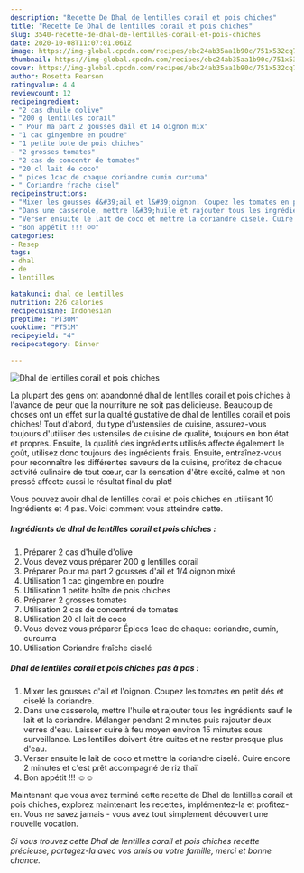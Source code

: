 ```yaml
---
description: "Recette De Dhal de lentilles corail et pois chiches"
title: "Recette De Dhal de lentilles corail et pois chiches"
slug: 3540-recette-de-dhal-de-lentilles-corail-et-pois-chiches
date: 2020-10-08T11:07:01.061Z
image: https://img-global.cpcdn.com/recipes/ebc24ab35aa1b90c/751x532cq70/dhal-de-lentilles-corail-et-pois-chiches-photo-principale-de-la-recette.jpg
thumbnail: https://img-global.cpcdn.com/recipes/ebc24ab35aa1b90c/751x532cq70/dhal-de-lentilles-corail-et-pois-chiches-photo-principale-de-la-recette.jpg
cover: https://img-global.cpcdn.com/recipes/ebc24ab35aa1b90c/751x532cq70/dhal-de-lentilles-corail-et-pois-chiches-photo-principale-de-la-recette.jpg
author: Rosetta Pearson
ratingvalue: 4.4
reviewcount: 12
recipeingredient:
- "2 cas dhuile dolive"
- "200 g lentilles corail"
- " Pour ma part 2 gousses dail et 14 oignon mix"
- "1 cac gingembre en poudre"
- "1 petite bote de pois chiches"
- "2 grosses tomates"
- "2 cas de concentr de tomates"
- "20 cl lait de coco"
- " pices 1cac de chaque coriandre cumin curcuma"
- " Coriandre frache cisel"
recipeinstructions:
- "Mixer les gousses d&#39;ail et l&#39;oignon. Coupez les tomates en petit dés et ciselé la coriandre."
- "Dans une casserole, mettre l&#39;huile et rajouter tous les ingrédients sauf le lait et la coriandre. Mélanger pendant 2 minutes puis rajouter deux verres d&#39;eau. Laisser cuire à feu moyen environ 15 minutes sous surveillance. Les lentilles doivent être cuites et ne rester presque plus d&#39;eau."
- "Verser ensuite le lait de coco et mettre la coriandre ciselé. Cuire encore 2 minutes et c&#39;est prêt accompagné de riz thaï."
- "Bon appétit !!! ☺☺"
categories:
- Resep
tags:
- dhal
- de
- lentilles

katakunci: dhal de lentilles 
nutrition: 226 calories
recipecuisine: Indonesian
preptime: "PT30M"
cooktime: "PT51M"
recipeyield: "4"
recipecategory: Dinner

---
```



![Dhal de lentilles corail et pois chiches](https://img-global.cpcdn.com/recipes/ebc24ab35aa1b90c/751x532cq70/dhal-de-lentilles-corail-et-pois-chiches-photo-principale-de-la-recette.jpg)

La plupart des gens ont abandonné dhal de lentilles corail et pois chiches à l'avance de peur que la nourriture ne soit pas délicieuse. Beaucoup de choses ont un effet sur la qualité gustative de dhal de lentilles corail et pois chiches! Tout d'abord, du type d'ustensiles de cuisine, assurez-vous toujours d'utiliser des ustensiles de cuisine de qualité, toujours en bon état et propres. Ensuite, la qualité des ingrédients utilisés affecte également le goût, utilisez donc toujours des ingrédients frais. Ensuite, entraînez-vous pour reconnaître les différentes saveurs de la cuisine, profitez de chaque activité culinaire de tout cœur, car la sensation d'être excité, calme et non pressé affecte aussi le résultat final du plat!

<!--inarticleads1-->

Vous pouvez avoir dhal de lentilles corail et pois chiches en utilisant 10 Ingrédients et 4 pas. Voici comment vous atteindre cette.

##### Ingrédients de dhal de lentilles corail et pois chiches :

1. Préparer 2 cas d&#39;huile d&#39;olive
1. Vous devez vous préparer 200 g lentilles corail
1. Préparer  Pour ma part 2 gousses d&#39;ail et 1/4 oignon mixé
1. Utilisation 1 cac gingembre en poudre
1. Utilisation 1 petite boîte de pois chiches
1. Préparer 2 grosses tomates
1. Utilisation 2 cas de concentré de tomates
1. Utilisation 20 cl lait de coco
1. Vous devez vous préparer  Épices 1cac de chaque: coriandre, cumin, curcuma
1. Utilisation  Coriandre fraîche ciselé




<!--inarticleads2-->

##### Dhal de lentilles corail et pois chiches pas à pas :

1. Mixer les gousses d&#39;ail et l&#39;oignon. Coupez les tomates en petit dés et ciselé la coriandre.
1. Dans une casserole, mettre l&#39;huile et rajouter tous les ingrédients sauf le lait et la coriandre. Mélanger pendant 2 minutes puis rajouter deux verres d&#39;eau. Laisser cuire à feu moyen environ 15 minutes sous surveillance. Les lentilles doivent être cuites et ne rester presque plus d&#39;eau.
1. Verser ensuite le lait de coco et mettre la coriandre ciselé. Cuire encore 2 minutes et c&#39;est prêt accompagné de riz thaï.
1. Bon appétit !!! ☺☺




<!--inarticleads1-->

<p>
Maintenant que vous avez terminé cette recette de Dhal de lentilles corail et pois chiches, explorez maintenant les recettes, implémentez-la et profitez-en. Vous ne savez jamais - vous avez tout simplement découvert une nouvelle vocation.
</p>

<p>
<i>Si vous trouvez cette Dhal de lentilles corail et pois chiches recette précieuse, partagez-la avec vos amis ou votre famille, merci et bonne chance.</i>
</p>
